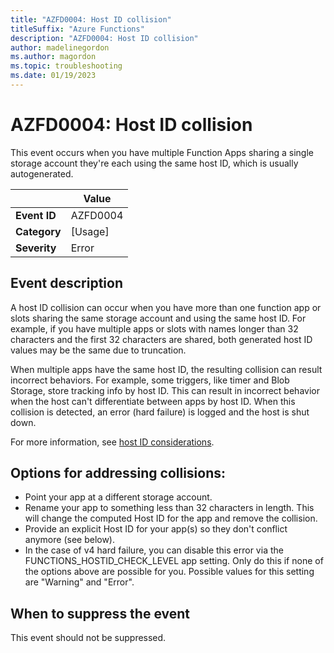 ```yaml
---
title: "AZFD0004: Host ID collision"
titleSuffix: "Azure Functions"
description: "AZFD0004: Host ID collision"
author: madelinegordon
ms.author: magordon
ms.topic: troubleshooting
ms.date: 01/19/2023
---
```


# AZFD0004: Host ID collision

This event occurs when you have multiple Function Apps sharing a single storage account they're each using the same host ID, which is usually autogenerated.

| | Value |
|-|-|
| **Event ID** |AZFD0004|
| **Category** |[Usage]|
| **Severity** |Error|

## Event description

A host ID collision can occur when you have more than one function app or slots sharing the same storage account and using the same host ID. For example, if you have multiple apps or slots with names longer than 32 characters and the first 32 characters are shared, both generated host ID values may be the same due to truncation. 

When multiple apps have the same host ID, the resulting collision can result incorrect behaviors. For example, some triggers, like timer and Blob Storage, store tracking info by host ID. This can result in incorrect behavior when the host can't differentiate between apps by host ID. When this collision is detected, an error (hard failure) is logged and the host is shut down.

For more information, see [host ID considerations](../../../storage-considerations.md#host-id-considerations).

## Options for addressing collisions:
- Point your app at a different storage account.
- Rename your app to something less than 32 characters in length. This will change the computed Host ID for the app and remove the collision.
- Provide an explicit Host ID for your app(s) so they don't conflict anymore (see below).
- In the case of v4 hard failure, you can disable this error via the FUNCTIONS_HOSTID_CHECK_LEVEL app setting. Only do this if none of the options above are possible for you. Possible values for this setting are "Warning" and "Error".

## When to suppress the event
This event should not be suppressed.
